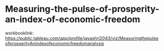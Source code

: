# Measuring-the-pulse-of-prosperity-an-index-of-economic-freedom

workbooklink:  https://public.tableau.com/app/profile/jayashri2043/viz/MeasuringthepulseofprosperityAnindexofeconomicfreedomanalysis

